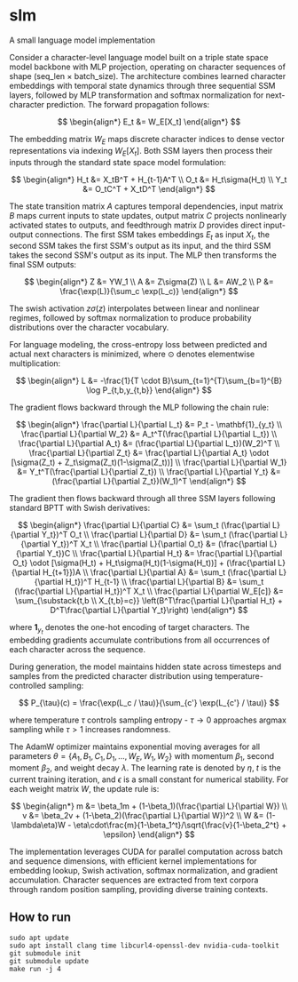 # slm
A small language model implementation

Consider a character-level language model built on a triple state space model backbone with MLP projection, operating on character sequences of shape (seq_len × batch_size). The architecture combines learned character embeddings with temporal state dynamics through three sequential SSM layers, followed by MLP transformation and softmax normalization for next-character prediction. The forward propagation follows:

$$
\begin{align*}
E_t &= W_E[X_t]
\end{align*}
$$

The embedding matrix $W_E$ maps discrete character indices to dense vector representations via indexing $W_E[X_t]$. Both SSM layers then process their inputs through the standard state space model formulation:

$$
\begin{align*}
H_t &= X_tB^T + H_{t-1}A^T \\
O_t &= H_t\sigma(H_t) \\
Y_t &= O_tC^T + X_tD^T
\end{align*}
$$

The state transition matrix $A$ captures temporal dependencies, input matrix $B$ maps current inputs to state updates, output matrix $C$ projects nonlinearly activated states to outputs, and feedthrough matrix $D$ provides direct input-output connections. The first SSM takes embeddings $E_t$ as input $X_t$, the second SSM takes the first SSM's output as its input, and the third SSM takes the second SSM's output as its input. The MLP then transforms the final SSM outputs:

$$
\begin{align*}
Z &= YW_1 \\
A &= Z\sigma(Z) \\
L &= AW_2 \\
P &= \frac{\exp(L)}{\sum_c \exp(L_c)}
\end{align*}
$$

The swish activation $z\sigma(z)$ interpolates between linear and nonlinear regimes, followed by softmax normalization to produce probability distributions over the character vocabulary.

For language modeling, the cross-entropy loss between predicted and actual next characters is minimized, where $\odot$ denotes elementwise multiplication:

$$
\begin{align*}
L &= -\frac{1}{T \cdot B}\sum_{t=1}^{T}\sum_{b=1}^{B} \log P_{t,b,y_{t,b}}
\end{align*}
$$

The gradient flows backward through the MLP following the chain rule:

$$
\begin{align*}
\frac{\partial L}{\partial L_t} &= P_t - \mathbf{1}_{y_t} \\
\frac{\partial L}{\partial W_2} &= A_t^T(\frac{\partial L}{\partial L_t}) \\
\frac{\partial L}{\partial A_t} &= (\frac{\partial L}{\partial L_t})(W_2)^T \\
\frac{\partial L}{\partial Z_t} &= \frac{\partial L}{\partial A_t} \odot [\sigma(Z_t) + Z_t\sigma(Z_t)(1-\sigma(Z_t))] \\
\frac{\partial L}{\partial W_1} &= Y_t^T(\frac{\partial L}{\partial Z_t}) \\
\frac{\partial L}{\partial Y_t} &= (\frac{\partial L}{\partial Z_t})(W_1)^T
\end{align*}
$$

The gradient then flows backward through all three SSM layers following standard BPTT with Swish derivatives:

$$
\begin{align*}
\frac{\partial L}{\partial C} &= \sum_t (\frac{\partial L}{\partial Y_t})^T O_t \\
\frac{\partial L}{\partial D} &= \sum_t (\frac{\partial L}{\partial Y_t})^T X_t \\
\frac{\partial L}{\partial O_t} &= (\frac{\partial L}{\partial Y_t})C \\
\frac{\partial L}{\partial H_t} &= \frac{\partial L}{\partial O_t} \odot [\sigma(H_t) + H_t\sigma(H_t)(1-\sigma(H_t))] + (\frac{\partial L}{\partial H_{t+1}})A \\
\frac{\partial L}{\partial A} &= \sum_t (\frac{\partial L}{\partial H_t})^T H_{t-1} \\
\frac{\partial L}{\partial B} &= \sum_t (\frac{\partial L}{\partial H_t})^T X_t \\
\frac{\partial L}{\partial W_E[c]} &= \sum_{\substack{t,b \\ X_{t,b}=c}} \left(B^T\frac{\partial L}{\partial H_t} + D^T\frac{\partial L}{\partial Y_t}\right)
\end{align*}
$$

where $\mathbf{1}_{y_t}$ denotes the one-hot encoding of target characters. The embedding gradients accumulate contributions from all occurrences of each character across the sequence.

During generation, the model maintains hidden state across timesteps and samples from the predicted character distribution using temperature-controlled sampling:

$$
P_{\tau}(c) = \frac{\exp(L_c / \tau)}{\sum_{c'} \exp(L_{c'} / \tau)}
$$

where temperature $\tau$ controls sampling entropy - $\tau \rightarrow 0$ approaches argmax sampling while $\tau > 1$ increases randomness.

The AdamW optimizer maintains exponential moving averages for all parameters $\theta = \{A_1, B_1, C_1, D_1, ..., W_E, W_1, W_2\}$ with momentum $\beta_1$, second moment $\beta_2$, and weight decay $\lambda$. The learning rate is denoted by $\eta$, $t$ is the current training iteration, and $\epsilon$ is a small constant for numerical stability. For each weight matrix $W$, the update rule is:

$$
\begin{align*}
m &= \beta_1m + (1-\beta_1)(\frac{\partial L}{\partial W}) \\
v &= \beta_2v + (1-\beta_2)(\frac{\partial L}{\partial W})^2 \\
W &= (1-\lambda\eta)W - \eta\cdot\frac{m}{1-\beta_1^t}/\sqrt{\frac{v}{1-\beta_2^t} + \epsilon}
\end{align*}
$$

The implementation leverages CUDA for parallel computation across batch and sequence dimensions, with efficient kernel implementations for embedding lookup, Swish activation, softmax normalization, and gradient accumulation. Character sequences are extracted from text corpora through random position sampling, providing diverse training contexts.

## How to run
```
sudo apt update
sudo apt install clang time libcurl4-openssl-dev nvidia-cuda-toolkit
git submodule init
git submodule update
make run -j 4
```